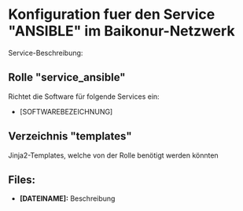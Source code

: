 # Konfiguration fuer den Service "ANSIBLE" im Baikonur-Netzwerk
Service-Beschreibung:

## Rolle "service_ansible"
Richtet die Software für folgende Services ein:
* [SOFTWAREBEZEICHNUNG]

## Verzeichnis "templates"
Jinja2-Templates, welche von der Rolle benötigt werden könnten

## Files:
* **[DATEINAME]:** Beschreibung
